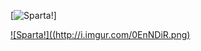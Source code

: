 [![Sparta!](http://static1.textcraft.net/data1/c/0/c0c8d6ed285532dc99fdf3704acda656608c92d6da39a3ee5e6b4b0d3255bfef95601890afd80709da39a3ee5e6b4b0d3255bfef95601890afd80709e0cb988902ea0e5327af66d8edac42e3.png)]

[![Sparta!]((http://i.imgur.com/0EnNDiR.png)](https://www.youtube.com/watch?v=Yt3MR80bqt4)
